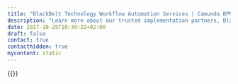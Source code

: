 ```yaml
---
title: "BlackBelt Technology Workflow Automation Services | Camunda BPM"
description: "Learn more about our trusted implementation partners, BlackBelt Technology. Camunda is the leader for workflow automation & business process management. Get your 30 day trial today. "
date: 2017-10-25T10:39:22+02:00
draft: false
contact: true
contacthidden: true
mycontent: static
---
```

{{<partner-single
company="BlackBelt Technology Kft."
type="si"
website="https://www.blackbelt.hu/"
countrycode="HU"
city="Budapest"
description="<p>Technological innovation and the adoption of technology is faster than ever in history. Success, growth and becoming better than competitors is increasingly the result of the ability to adopt what technology can offer. In a world where it is hard to make future-proof decisions about technology, BlackBelt relies on its ever-growing team of professionals who create the best-suited and most efficient solutions for clients. We provide IT professionals, nearshore development services and custom-developed business software. In 2015 we have achieved 22-fold increase in revenues compared to our first year results in 2013. We opened our nearshore centre at Canada Square in September 2016, serving global clients.</p>"
siregion="emea"
level="basic"
logo="//images.ctfassets.net/vpidbgnakfvf/7aoYcfH9v2cOIecaQu4Ms2/fa70fe17b134bc35580f2d88f88f4dcd/BlackBeltTechnologyKft.png">}}